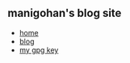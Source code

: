 <link rel="stylesheet" href="https://matcha.mizu.sh/matcha.css">
<link rel="stylesheet" href="../style.css">
<link rel="preconnect" href="https://rsms.me/">
<link rel="stylesheet" href="https://rsms.me/inter/inter.css">

<style>
    header {
        border-bottom: none !important;
    }
    footer {
        border-top: none !important;
    }
</style>

## manigohan's blog site

- [home](../index.html)
- [blog](#)
- [my gpg key](../gpg-key-manigohan-at-national-dot-shitposting-dot-agency-2025-07-16.txt)

<!--
LEAVE EVERYTHING BELOW EMPTY! 
-->





